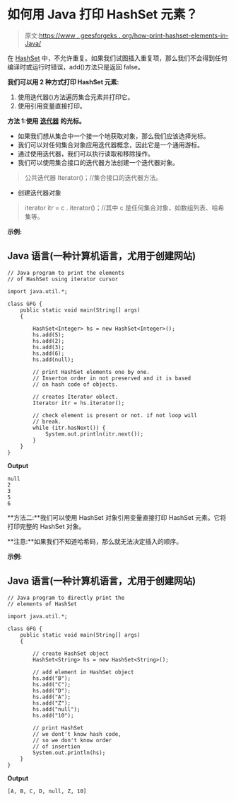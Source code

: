 # 如何用 Java 打印 HashSet 元素？

> 原文:[https://www . geesforgeks . org/how-print-hashset-elements-in-Java/](https://www.geeksforgeeks.org/how-to-print-hashset-elements-in-java/)

在 [HashSet](https://www.geeksforgeeks.org/hashset-in-java/) 中，不允许重复。如果我们试图插入重复项，那么我们不会得到任何编译时或运行时错误，add()方法只是返回 false。

**我们可以用 2 种方式打印 HashSet 元素:**

1.  使用迭代器()方法遍历集合元素并打印它。
2.  使用引用变量直接打印。

**方法 1:使用** [**迭代器**](https://www.geeksforgeeks.org/iterators-in-java/) **的光标。**

*   如果我们想从集合中一个接一个地获取对象，那么我们应该选择光标。
*   我们可以对任何集合对象应用迭代器概念，因此它是一个通用游标。
*   通过使用迭代器，我们可以执行读取和移除操作。
*   我们可以使用集合接口的迭代器方法创建一个迭代器对象。

> 公共迭代器 Iterator()；//集合接口的迭代器方法。

*   创建迭代器对象

> iterator itr = c . iterator()；//其中 c 是任何集合对象，如数组列表、哈希集等。

**示例:**

## Java 语言(一种计算机语言，尤用于创建网站)

```
// Java program to print the elements
// of HashSet using iterator cursor

import java.util.*;

class GFG {
    public static void main(String[] args)
    {

        HashSet<Integer> hs = new HashSet<Integer>();
        hs.add(5);
        hs.add(2);
        hs.add(3);
        hs.add(6);
        hs.add(null);

        // print HashSet elements one by one.
        // Inserton order in not preserved and it is based
        // on hash code of objects.

        // creates Iterator oblect.
        Iterator itr = hs.iterator();

        // check element is present or not. if not loop will
        // break.
        while (itr.hasNext()) {
            System.out.println(itr.next());
        }
    }
}
```

**Output**

```
null
2
3
5
6
```

**方法二:**我们可以使用 HashSet 对象引用变量直接打印 HashSet 元素。它将打印完整的 HashSet 对象。

**注意:**如果我们不知道哈希码，那么就无法决定插入的顺序。

**示例:**

## Java 语言(一种计算机语言，尤用于创建网站)

```
// Java program to directly print the
// elements of HashSet

import java.util.*;

class GFG {
    public static void main(String[] args)
    {

        // create HashSet object
        HashSet<String> hs = new HashSet<String>();

        // add element in HashSet object
        hs.add("B");
        hs.add("C");
        hs.add("D");
        hs.add("A");
        hs.add("Z");
        hs.add("null");
        hs.add("10");

        // print HashSet
        // we dont't know hash code,
        // so we don't know order
        // of insertion
        System.out.println(hs);
    }
}
```

**Output**

```
[A, B, C, D, null, Z, 10]
```